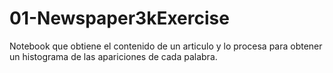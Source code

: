# 01-Newspaper3kExercise
Notebook que obtiene el contenido de un articulo y lo procesa para obtener un histograma de las apariciones de cada palabra.
